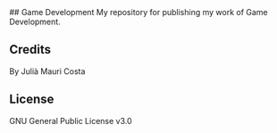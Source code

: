 <snippet>
  <content>
## Game Development
My repository for publishing my work of Game Development.

## Credits
By Julià Mauri Costa

## License
GNU General Public License v3.0
  </content>
</snippet>
